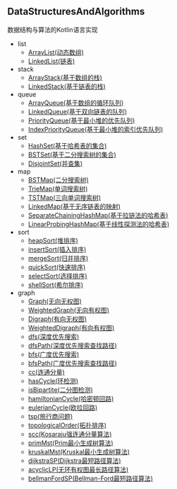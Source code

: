 ## DataStructuresAndAlgorithms
数据结构与算法的Kotlin语言实现
+ list
    + [ArrayList(动态数组)](https://gitee.com/youngzhang0530/DataStructuresAndAlgorithms/blob/master/src/main/kotlin/list/ArrayList.kt)
    + [LinkedList(链表)](https://gitee.com/youngzhang0530/DataStructuresAndAlgorithms/blob/master/src/main/kotlin/list/LinkedList.kt)
+ stack
    + [ArrayStack(基于数组的栈)](https://gitee.com/youngzhang0530/DataStructuresAndAlgorithms/blob/master/src/main/kotlin/stack/ArrayStack.kt)
    + [LinkedStack(基于链表的栈)](https://gitee.com/youngzhang0530/DataStructuresAndAlgorithms/blob/master/src/main/kotlin/stack/LinkedStack.kt)
+ queue
    + [ArrayQueue(基于数组的循环队列)](https://gitee.com/youngzhang0530/DataStructuresAndAlgorithms/blob/master/src/main/kotlin/queue/ArrayQueue.kt)
    + [LinkedQueue(基于双向链表的队列)](https://gitee.com/youngzhang0530/DataStructuresAndAlgorithms/blob/master/src/main/kotlin/queue/LinkedQueue.kt)
    + [PriorityQueue(基于最小堆的优先队列)](https://gitee.com/youngzhang0530/DataStructuresAndAlgorithms/blob/master/src/main/kotlin/queue/PriorityQueue.kt)
    + [IndexPriorityQueue(基于最小堆的索引优先队列)](https://gitee.com/youngzhang0530/DataStructuresAndAlgorithms/blob/master/src/main/kotlin/queue/IndexPriorityQueue.kt)
+ set
    + [HashSet(基于哈希表的集合)](https://gitee.com/youngzhang0530/DataStructuresAndAlgorithms/blob/master/src/main/kotlin/set/HashSet.kt)
    + [BSTSet(基于二分搜索树的集合)](https://gitee.com/youngzhang0530/DataStructuresAndAlgorithms/blob/master/src/main/kotlin/set/BSTSet.kt)
    + [DisjointSet(并查集)](https://gitee.com/youngzhang0530/DataStructuresAndAlgorithms/blob/master/src/main/kotlin/set/DisjointSet.kt)
+ map
    + [BSTMap(二分搜索树)](https://gitee.com/youngzhang0530/DataStructuresAndAlgorithms/blob/master/src/main/kotlin/map/BSTMap.kt)
    + [TrieMap(单词搜索树)](https://gitee.com/youngzhang0530/DataStructuresAndAlgorithms/blob/master/src/main/kotlin/map/TrieMap.kt)
    + [TSTMap(三向单词搜索树)](https://gitee.com/youngzhang0530/DataStructuresAndAlgorithms/blob/master/src/main/kotlin/map/TSTMap.kt)
    + [LinkedMap(基于无序链表的映射)](https://gitee.com/youngzhang0530/DataStructuresAndAlgorithms/blob/master/src/main/kotlin/map/LinkedMap.kt)
    + [SeparateChainingHashMap(基于拉链法的哈希表)](https://gitee.com/youngzhang0530/DataStructuresAndAlgorithms/blob/master/src/main/kotlin/map/SeparateChainingHashMap.kt)
    + [LinearProbingHashMap(基于线性探测法的哈希表)](https://gitee.com/youngzhang0530/DataStructuresAndAlgorithms/blob/master/src/main/kotlin/map/LinearProbingHashMap.kt)
+ sort
    + [heapSort(堆排序)](https://gitee.com/youngzhang0530/DataStructuresAndAlgorithms/blob/master/src/main/kotlin/sort/heapSort.kt)
    + [insertSort(插入排序)](https://gitee.com/youngzhang0530/DataStructuresAndAlgorithms/blob/master/src/main/kotlin/sort/insertSort.kt)
    + [mergeSort(归并排序)](https://gitee.com/youngzhang0530/DataStructuresAndAlgorithms/blob/master/src/main/kotlin/sort/mergeSort.kt)
    + [quickSort(快速排序)](https://gitee.com/youngzhang0530/DataStructuresAndAlgorithms/blob/master/src/main/kotlin/sort/quickSort.kt)
    + [selectSort(选择排序)](https://gitee.com/youngzhang0530/DataStructuresAndAlgorithms/blob/master/src/main/kotlin/sort/selectSort.kt)
    + [shellSort(希尔排序)](https://gitee.com/youngzhang0530/DataStructuresAndAlgorithms/blob/master/src/main/kotlin/sort/shellSort.kt)
+ graph
    + [Graph(无向无权图)](https://gitee.com/youngzhang0530/DataStructuresAndAlgorithms/blob/master/src/main/kotlin/graph/Graph.kt)
    + [WeightedGraph(无向有权图)](https://gitee.com/youngzhang0530/DataStructuresAndAlgorithms/blob/master/src/main/kotlin/graph/WeightedGraph.kt)
    + [Digraph(有向无权图)](https://gitee.com/youngzhang0530/DataStructuresAndAlgorithms/blob/master/src/main/kotlin/graph/Digraph.kt)
    + [WeightedDigraph(有向有权图)](https://gitee.com/youngzhang0530/DataStructuresAndAlgorithms/blob/master/src/main/kotlin/graph/WeightedDigraph.kt)
    + [dfs(深度优先搜索)](https://gitee.com/youngzhang0530/DataStructuresAndAlgorithms/blob/master/src/main/kotlin/graph/dfs.kt)
    + [dfsPath(深度优先搜索查找路径)](https://gitee.com/youngzhang0530/DataStructuresAndAlgorithms/blob/master/src/main/kotlin/graph/dfsPath.kt)
    + [bfs(广度优先搜索)](https://gitee.com/youngzhang0530/DataStructuresAndAlgorithms/blob/master/src/main/kotlin/graph/bfs.kt)
    + [bfsPath(广度优先搜索查找路径)](https://gitee.com/youngzhang0530/DataStructuresAndAlgorithms/blob/master/src/main/kotlin/graph/bfsPath.kt)
    + [cc(连通分量)](https://gitee.com/youngzhang0530/DataStructuresAndAlgorithms/blob/master/src/main/kotlin/graph/cc.kt)
    + [hasCycle(环检测)](https://gitee.com/youngzhang0530/DataStructuresAndAlgorithms/blob/master/src/main/kotlin/graph/hasCycle.kt)
    + [isBipartite(二分图检测)](https://gitee.com/youngzhang0530/DataStructuresAndAlgorithms/blob/master/src/main/kotlin/graph/isBipartite.kt)
    + [hamiltonianCycle(哈密顿回路)](https://gitee.com/youngzhang0530/DataStructuresAndAlgorithms/blob/master/src/main/kotlin/graph/hamiltonianCycle.kt)
    + [eulerianCycle(欧拉回路)](https://gitee.com/youngzhang0530/DataStructuresAndAlgorithms/blob/master/src/main/kotlin/graph/eulerianCycle.kt)
    + [tsp(旅行商问题)](https://gitee.com/youngzhang0530/DataStructuresAndAlgorithms/blob/master/src/main/kotlin/graph/tsp.kt)
    + [topologicalOrder(拓扑排序)](https://gitee.com/youngzhang0530/DataStructuresAndAlgorithms/blob/master/src/main/kotlin/graph/topologicalOrder.kt)
    + [scc(Kosaraju强连通分量算法)](https://gitee.com/youngzhang0530/DataStructuresAndAlgorithms/blob/master/src/main/kotlin/graph/scc.kt)
    + [primMst(Prim最小生成树算法)](https://gitee.com/youngzhang0530/DataStructuresAndAlgorithms/blob/master/src/main/kotlin/graph/primMST.kt)
    + [kruskalMst(Kruskal最小生成树算法)](https://gitee.com/youngzhang0530/DataStructuresAndAlgorithms/blob/master/src/main/kotlin/graph/kruskalMST.kt)
    + [dijkstraSP(Dijkstra最短路径算法)](https://gitee.com/youngzhang0530/DataStructuresAndAlgorithms/blob/master/src/main/kotlin/graph/dijkstraSP.kt)
    + [acyclicLP(无环有权图最长路径算法)](https://gitee.com/youngzhang0530/DataStructuresAndAlgorithms/blob/master/src/main/kotlin/graph/acyclicLP.kt)
    + [bellmanFordSP(Bellman-Ford最短路径算法)](https://gitee.com/youngzhang0530/DataStructuresAndAlgorithms/blob/master/src/main/kotlin/graph/bellmanFordSP.kt)
    